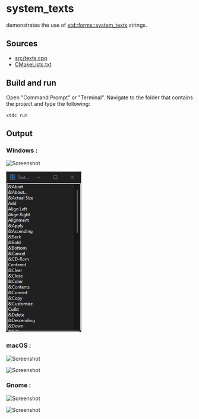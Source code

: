 # system_texts

demonstrates the use of [xtd::forms::system_texts](https://gammasoft71.github.io/xtd/reference_guides/latest/classxtd_1_1forms_1_1system__texts.htmlh) strings.

## Sources

* [src/texts.cpp](src/texts.cpp)
* [CMakeLists.txt](CMakeLists.txt)

## Build and run

Open "Command Prompt" or "Terminal". Navigate to the folder that contains the project and type the following:

```shell
xtdc run
```

## Output

### Windows :

![Screenshot](../../../../docs/pictures/examples/texts_w.png)

![Screenshot](../../../../docs/pictures/examples/texts_wd.png)

### macOS :

![Screenshot](../../../../docs/pictures/examples/texts_m.png)

![Screenshot](../../../../docs/pictures/examples/texts_md.png)

### Gnome :

![Screenshot](../../../../docs/pictures/examples/texts_g.png)

![Screenshot](../../../../docs/pictures/examples/texts_gd.png)
